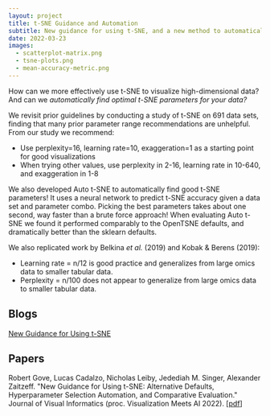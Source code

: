 ```yaml
---
layout: project
title: t-SNE Guidance and Automation
subtitle: New guidance for using t-SNE, and a new method to automatically optimize visualizations.
date: 2022-03-23
images:
  - scatterplot-matrix.png
  - tsne-plots.png
  - mean-accuracy-metric.png
---
```


How can we more effectively use t-SNE to visualize high-dimensional data? And can we _automatically find optimal t-SNE parameters for your data?_

We revisit prior guidelines by conducting a study of t-SNE on 691 data sets, finding that many prior parameter range recommendations are unhelpful. From our study we recommend:

- Use perplexity=16, learning rate=10, exaggeration=1 as a starting point for good visualizations
- When trying other values, use perplexity in 2-16, learning rate in 10-640, and exaggeration in 1-8

We also developed Auto t-SNE to automatically find good t-SNE parameters! It uses a neural network to predict t-SNE accuracy given a data set and parameter combo. Picking the best parameters takes about one second, way faster than a brute force approach! When evaluating Auto t-SNE we found it performed comparably to the OpenTSNE defaults, and dramatically better than the sklearn defaults.

We also replicated work by Belkina _et al._ (2019) and Kobak & Berens (2019):

- Learning rate = n/12 is good practice and generalizes from large omics data to smaller tabular data.
- Perplexity = n/100 does not appear to generalize from large omics data to smaller tabular data.

## Blogs

[New Guidance for Using t-SNE](https://twosixtech.com/new-guidance-for-using-t-sne/)

## Papers

Robert Gove, Lucas Cadalzo, Nicholas Leiby, Jedediah M. Singer, Alexander Zaitzeff. "New Guidance for Using t-SNE: Alternative Defaults, Hyperparameter Selection Automation, and Comparative Evaluation." Journal of Visual Informatics (proc. Visualization Meets AI 2022). \[[pdf](https://osf.io/6t5ax/)\]